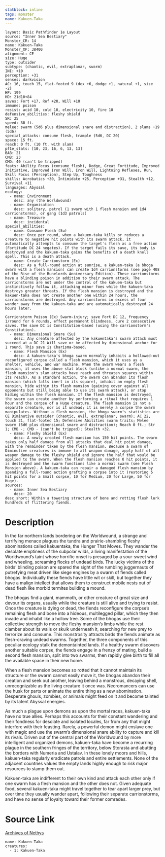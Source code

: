 ```yaml
---
statblock: inline
tags: monster
name: Kakuen-Taka
---
```

```statblock
layout: Basic Pathfinder 1e Layout
source: "Inner Sea Bestiary"
Monster_CR: 14
name: Kakuen-Taka
Monster_XP: 38400
alignment: CE
size: Huge
type: outsider
subtype: (chaotic, evil, extraplanar, swarm)
INI: +10
perception: +31
senses: darkvision
AC: 16, touch 15, flat-footed 9 (dex +6, dodge +1, natural +1, size -2)
HP: 199
HD: 21d10+84
saves: Fort +17, Ref +20, Will +10
immune: poison
resist: acid 10, cold 10, electricity 10, fire 10
defensive_abilities: fleshy shield
SR: 25
speed: 30 ft.
melee: swarm (5d6 plus dimensional snare and distraction), 2 slams +19 (5d6)
special_attacks: consume flesh, trample (5d6, DC 20)
space: 15 ft.
reach: 0 ft. (10 ft. with slam)
pf1e_stats: [10, 23, 16, 6, 13, 13]
BAB: 21
CMB: 23
CMD: 40 (can’t be tripped)
feats: Ability Focus (consume flesh), Dodge, Great Fortitude, Improved Initiative, Improved Iron Will, Iron Will, Lightning Reflexes, Run, Skill Focus (Perception), Step Up, Toughness
skills: Acrobatics +30, Intimidate +25, Perception +31, Stealth +12, Survival +11
languages: Abyssal
ecology:
  - name: Environment
    desc: any (the Worldwound)
  - name: Organisation
    desc: solitary, patrol (1 swarm with 1 flesh mansion and 1d4 carrionstorms), or gang (1d3 patrols)
  - name: Treasure
    desc: incidental
special_abilities:
  - name: Consume Flesh (Su)
    desc: Once per round, when a kakuen-taka kills or reduces a creature to negative hit points with its swarm attack, it automatically attempts to consume the target's flesh as a free action (Fortitude DC 24 negates). If the target fails its save, its body is destroyed and the kakuen-taka gains the benefits of a death knell spell. This is a death attack.
  - name: Create Carrionstorm (Ex)
    desc: As a full-round action at sunrise, a kakuen-taka (a bhoga swarm with a flesh mansion) can create 1d4 carrionstorms (see page 408 of the Rise of the Runelords Anniversary Edition). These carrionstorms have a blinding poison in addition to their swarm attack. The carrionstorms are not under the control of the kakuen-taka but instinctively follow it, attacking minor foes while the kakuen-taka destroys greater threats. If the flesh mansion is destroyed and the kakuen-taka does not create another one within 24 hours, the carrionstorms are destroyed. Any carrionstorms in excess of four wander away from the kakuen-taka and are automatically destroyed 24 hours later.

Carrionstorm Poison (Ex) Swarm-injury; save Fort DC 12, frequency 1/round for 6 rounds, effect permanent blindness, cure 2 consecutive saves. The save DC is Constitution-based (using the carrionstorm's Constitution).
  - name: Dimensional Snare (Su)
    desc: Any creature affected by the kakuentaka's swarm attack must succeed at a DC 21 Will save or be affected by dimensional anchor for 1 round. This save is Charisma-based.
  - name: Flesh Mansion (Ex)
    desc: A kakuen-taka's bhoga swarm normally inhabits a hollowed-out reconfigured corpse called a flesh mansion, which it uses as a shelter, vehicle, and war machine. When the swarm wears a flesh mansion, it uses the above stat block (unlike a normal swarm, the flesh mansion's slam attacks have reach and threaten squares within its reach). As a standard action, the swarm can abandon its flesh mansion (which falls inert in its square), inhabit an empty flesh mansion, hide within its flesh mansion (gaining cover against all opponents but still being able to use its swarm attack), or stop hiding within the flesh mansion. If the flesh mansion is destroyed, the swarm can create another by performing a ritual that requires 1 hour and the corpse of a Huge creature. The flesh mansion is not a separate creature, nor is it undead; it is merely a corpse the swarm manipulates. Without a flesh mansion, the bhoga swarm's statistics are CE Diminutive outsider (chaotic, evil, extraplanar, swarm); AC 22, touch 21, flat-footed 15; Defensive Abilities swarm traits; Melee swarm (5d6 plus dimensional snare and distraction); Reach 0 ft.; Str 1; CMB -; CMD - (can't be tripped); Stealth +32.
  - name: Fleshy Shield (Ex)
    desc: A newly created flesh mansion has 150 hit points. The swarm takes only half damage from all attacks that deal hit point damage, with the remainder taken by the flesh mansion. Because a swarm of Diminutive creatures is immune to all weapon damage, apply half of all weapon damage to the fleshy shield and ignore the half that would be applied to the swarm. When the flesh mansion reaches 0 hit points, it is destroyed and the swarm functions like a normal swarm (see Flesh Mansion above). A kakuen-taka can repair a damaged flesh mansion by spending a full-round action grafting a corpse into it (restoring 5 hit points for a Small corpse, 10 for Medium, 20 for Large, 50 for Huge).
sources:
  - name: Inner Sea Bestiary
    desc: 20
desc_short: Within a towering structure of bone and rotting flesh lurk hundreds of flittering fiends.
```
# Description
In the far northern lands bordering on the Worldwound, a strange and terrifying menace plagues the tundra and prairie-shambling fleshy abominations called kakuentaka, the Hunger That Moves. They wander the desolate emptiness of the subpolar wilds, a living manifestation of the Worldwound’s taint whose horrific onset is presaged by a sour-sweet wind and wheeling, screaming flocks of undead birds. The lucky victims of the birds’ blinding poison are spared the sight of the rumbling juggernauts of putrefying meat driven like siege engines by a swarm of fiends called bhogas. Individually these fiends have little wit or skill, but together they have a malign intellect that allows them to construct mobile nests out of dead flesh like morbid termites building a mound.

The bhogas find a giant, mammoth, or other creature of great size and devour its organs, usually while the creature is still alive and trying to resist. Once the creature is dying or dead, the fiends reconfigure the corpse’s remaining flesh and bone into a hideous, multilegged pillar, which they then invade and inhabit like a hollow tree. Some of the bhogas use their collective strength to move the fleshy mansion’s limbs while the rest clamber about its walls or skulk underneath it, searching for new prey to terrorize and consume. This monstrosity attracts birds the fiends animate as flesh-craving undead swarms. Together, the three components of this peculiar ecology stalk the demontainted lands. If a healthy swarm discovers another suitable corpse, the fiends engage in a frenzy of mating, build a second flesh mansion, split into two swarms, then rapidly give birth to fill all the available space in their new home.

When a flesh mansion becomes so rotted that it cannot maintain its structure or the swarm cannot easily move it, the bhogas abandon their creation and seek out another, leaving behind a monstrous, decaying shell, unrecognizable as the living creature it once was. Necromancers can use the husk for parts or animate the entire thing as a new abomination. Desperate ghouls, zombies, or animals might feed on it and become tainted by its latent Abyssal energies.

As much a plague upon demons as upon the mortal races, kakuen-taka have no true allies. Perhaps this accounts for their constant wandering and their fondness for desolate and isolated locales, far from any that might interfere with their feasting. Rarely, a powerful demon might enslave one with magic and use the swarm’s dimensional snare ability to capture and kill its rivals. Driven out of the central part of the Worldwound by more intelligent and organized demons, kakuen-taka have become a recurring plague in the southern fringes of the territory, below Storasta and abutting the borders with Numeria and Ustalav. In these lonely moors and hills, kakuen-taka regularly eradicate patrols and entire settlements. None of the adjacent countries values the empty lands highly enough to risk major resources to stamp them out.

Kakuen-taka are indifferent to their own kind and attack each other only if one swarm has a flesh mansion and the other does not. Given adequate food, several kakuen-taka might travel together to tear apart larger prey, but over time they usually wander apart, following their separate carrionstorms, and have no sense of loyalty toward their former comrades.
# Source Link
[Archives of Nethys](https://aonprd.com/MonsterDisplay.aspx?ItemName=Kakuen-Taka)
```encounter-table
name: Kakuen-Taka
creatures:
  - 1: Kakuen-Taka
```
